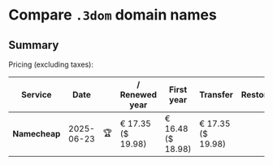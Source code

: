 # Compare `.3dom` domain names

## Summary

Pricing (excluding taxes):

| Service | Date |  | / Renewed year | First year | Transfer | Restoration |
|--|--|--|--|--|--|--|
| **Namecheap** | 2025-06-23 | 🏆 | € 17.35<br>($ 19.98) | € 16.48<br>($ 18.98) | € 17.35<br>($ 19.98) |  |
